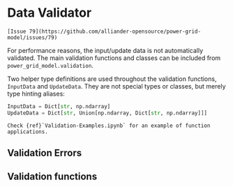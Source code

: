 <!--
SPDX-FileCopyrightText: 2022 Contributors to the Power Grid Model project <dynamic.grid.calculation@alliander.com>

SPDX-License-Identifier: MPL-2.0
-->

# Data Validator

```{warning}
[Issue 79](https://github.com/alliander-opensource/power-grid-model/issues/79)
```

For performance reasons, the input/update data is not automatically validated. The main validation functions and classes can be included from `power_grid_model.validation`.

Two helper type definitions are used throughout the validation functions, `InputData` and `UpdateData`. They are not 
special types or classes, but merely type hinting aliases:

```python
InputData = Dict[str, np.ndarray]
UpdateData = Dict[str, Union[np.ndarray, Dict[str, np.ndarray]]]
```

```{see-also}
Check {ref}`Validation-Examples.ipynb` for an example of function applications.
```


## Validation Errors

## Validation functions